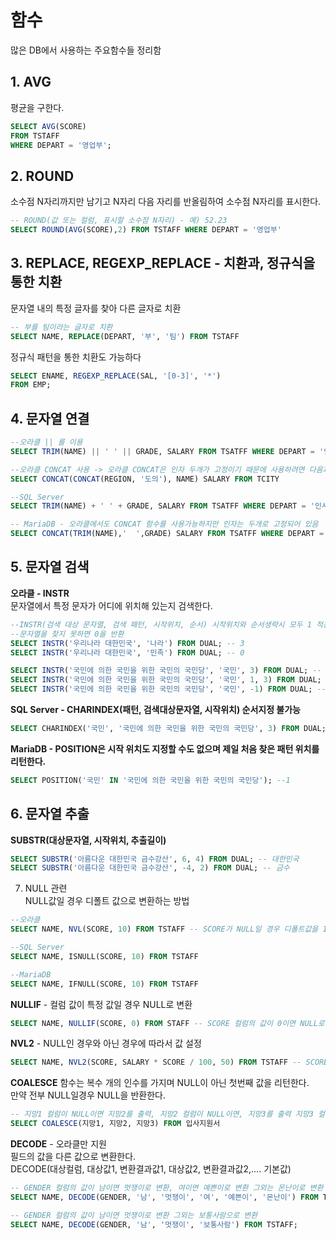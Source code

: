 # 함수

많은 DB에서 사용하는 주요함수들 정리함

## 1. AVG  
평균을 구한다.

```SQL
SELECT AVG(SCORE) 
FROM TSTAFF
WHERE DEPART = '영업부';
```

## 2. ROUND  
소수점 N자리까지만 남기고 N자리 다음 자리를 반올림하여 소수점 N자리를 표시한다.  
```SQL
-- ROUND(값 또는 컬럼, 표시할 소수점 N자리) - 예) 52.23
SELECT ROUND(AVG(SCORE),2) FROM TSTAFF WHERE DEPART = '영업부'
```

## 3. REPLACE, REGEXP_REPLACE  - 치환과, 정규식을 통한 치환
문자열 내의 특정 글자를 찾아 다른 글자로 치환
```SQL
-- 부를 팀이라는 글자로 치환
SELECT NAME, REPLACE(DEPART, '부', '팀') FROM TSTAFF
```
정규식 패턴을 통한 치환도 가능하다
```SQL
SELECT ENAME, REGEXP_REPLACE(SAL, '[0-3]', '*')
FROM EMP;
```

## 4. 문자열 연결  
```SQL
--오라클 || 를 이용
SELECT TRIM(NAME) || ' ' || GRADE, SALARY FROM TSATFF WHERE DEPART = '인사과'

--오라클 CONCAT 사용 -> 오라클 CONCAT은 인자 두개가 고정이기 때문에 사용하려면 다음과 같이 사용
SELECT CONCAT(CONCAT(REGION, '도의'), NAME) SALARY FROM TCITY

--SQL Server
SELECT TRIM(NAME) + ' ' + GRADE, SALARY FROM TSATFF WHERE DEPART = '인사과'

-- MariaDB - 오라클에서도 CONCAT 함수를 사용가능하지만 인자는 두개로 고정되어 있음
SELECT CONCAT(TRIM(NAME),'  ',GRADE) SALARY FROM TSATFF WHERE DEPART = '인사과'
```

## 5. 문자열 검색 
**오라클 - INSTR**  
문자열에서 특정 문자가 어디에 위치해 있는지 검색한다.  
```SQL
--INSTR(검색 대상 문자열, 검색 패턴, 시작위치, 순서) 시작위치와 순서생략시 모두 1 적용
--문자열을 찾지 못하면 0을 반환
SELECT INSTR('우리나라 대한민국', '나라') FROM DUAL; -- 3
SELECT INSTR('우리나라 대한민국', '민족') FROM DUAL; -- 0

SELECT INSTR('국민에 의한 국민을 위한 국민의 국민당', '국민', 3) FROM DUAL; -- 3번째 부터 국민 글자를 검색하므로 결과 값 8
SELECT INSTR('국민에 의한 국민을 위한 국민의 국민당', '국민', 1, 3) FROM DUAL; -- 첫번째 부터 3번째에 나타나는 국민 글자를 검색하므로 결과값 15
SELECT INSTR('국민에 의한 국민을 위한 국민의 국민당', '국민', -1) FROM DUAL; -- 시작위치를 음수로 주면 끝에서 부터 검색하여 결과 값 19
```
**SQL Server - CHARINDEX(패턴, 검색대상문자열, 시작위치) 순서지정 불가능**
```SQL
SELECT CHARINDEX('국민', '국민에 의한 국민을 위한 국민의 국민당', 3) FROM DUAL; --3
```

**MariaDB - POSITION은 시작 위치도 지정할 수도 없으며 제일 처음 찾은 패턴 위치를 리턴한다.**
```SQL
SELECT POSITION('국민' IN '국민에 의한 국민을 위한 국민의 국민당'); --1
```

## 6. 문자열 추출  
**SUBSTR(대상문자열, 시작위치, 추출길이)**  
```SQL
SELECT SUBSTR('아름다운 대한민국 금수강산', 6, 4) FROM DUAL; -- 대한민국
SELECT SUBSTR('아름다운 대한민국 금수강산', -4, 2) FROM DUAL; -- 금수
```

7. NULL 관련  
NULL값일 경우 디폴트 값으로 변환하는 방법
```SQL
--오라클
SELECT NAME, NVL(SCORE, 10) FROM TSTAFF -- SCORE가 NULL일 경우 디폴트값을 10으로 설정

--SQL Server
SELECT NAME, ISNULL(SCORE, 10) FROM TSTAFF

--MariaDB
SELECT NAME, IFNULL(SCORE, 10) FROM TSTAFF
```

**NULLIF** - 컬럼 값이 특정 값일 경우 NULL로 변환
```SQL
SELECT NAME, NULLIF(SCORE, 0) FROM STAFF -- SCORE 컬럼의 값이 0이면 NULL로 변환
```

**NVL2** - NULL인 경우와 아닌 경우에 따라서 값 설정
```SQL
SELECT NAME, NVL2(SCORE, SALARY * SCORE / 100, 50) FROM TSTAFF -- SCORE가 NULL이 아닐경우  SALARY * SCORE / 100으로 설정 NULL일경우 50으로 설정
```

**COALESCE** 함수는 복수 개의 인수를 가지며 NULL이 아닌 첫번째 값을  리턴한다.  
만약 전부 NULL일경우 NULL을 반환한다.
```SQL
-- 지망1 컬럼이 NULL이면 지망2를 출력, 지망2 컬럼이 NULL이면, 지망3를 출력 지망3 컬럼이 NULL이면 NULL 출력
SELECT COALESCE(지망1, 지망2, 지망3) FROM 입사지원서
```

**DECODE** - 오라클만 지원  
필드의 값을 다른 값으로 변환한다.  
DECODE(대상컬럼, 대상값1, 변환결과값1, 대상값2, 변환결과값2,.... 기본값)

```SQL
-- GENDER 컬럼의 값이 남이면 멋쟁이로 변환, 여이면 예쁜이로 변환 그외는 몬난이로 변환
SELECT NAME, DECODE(GENDER, '남', '멋쟁이', '여', '예쁜이', '몬난이') FROM TSTAFF;

-- GENDER 컬럼의 값이 남이면 멋쟁이로 변환 그외는 보통사람으로 변환
SELECT NAME, DECODE(GENDER, '남', '멋쟁이', '보통사람') FROM TSTAFF; 

```